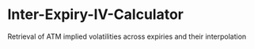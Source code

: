 # Inter-Expiry-IV-Calculator
Retrieval of ATM implied volatilities across expiries and their interpolation

